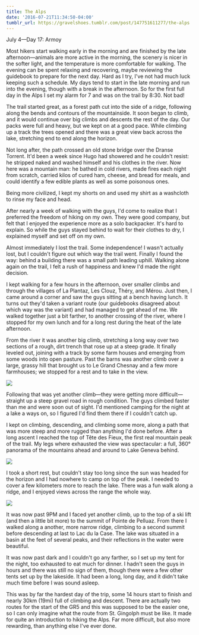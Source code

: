 ```yaml
---
title: The Alps
date: '2016-07-21T11:34:50-04:00'
tumblr_url: https://gravelshoes.tumblr.com/post/147751611277/the-alps
---
```


July 4—Day 17: Armoy

Most hikers start walking early in the morning and are finished by the
late afternoon—animals are more active in the morning, the scenery is
nicer in the softer light, and the temperature is more comfortable for
walking. The evening can be spent relaxing and recovering, maybe
reviewing the guidebook to prepare for the next day. Hard as I try, I've
not had much luck keeping such a schedule. My days tend to start in the
late morning and run into the evening, though with a break in the
afternoon. So for the first full day in the Alps I set my alarm for 7
and was on the trail by 8:30. Not bad!

The trail started great, as a forest path cut into the side of a ridge,
following along the bends and contours of the mountainside. It soon
began to climb, and it would continue over big climbs and descents the
rest of the day. Our packs were full and heavy, but we kept on at a good
pace. While climbing up a track the trees opened and there was a great
view back across the lake, stretching end to end along the horizon.

Not long after, the path crossed an old stone bridge over the Dranse
Torrent. It'd been a week since Hugo had showered and he couldn't
resist: he stripped naked and washed himself and his clothes in the
river. Now here was a mountain man: he bathed in cold rivers, made fires
each night from scratch, carried kilos of cured ham, cheese, and bread
for meals, and could identify a few edible plants as well as some
poisonous ones.

Being more civilized, I kept my shorts on and used my shirt as a
washcloth to rinse my face and head.

After nearly a week of walking with the guys, I'd come to realize that I
preferred the freedom of hiking on my own. They were good company, but
felt that I enjoyed the experience more as a solo backpacker. It's hard
to explain. So while the guys stayed behind to wait for their clothes to
dry, I explained myself and set off on my own.

Almost immediately I lost the trail. Some independence! I wasn't
actually lost, but I couldn't figure out which way the trail went.
Finally I found the way: behind a building there was a small path
leading uphill. Walking alone again on the trail, I felt a rush of
happiness and knew I'd made the right decision.

I kept walking for a few hours in the afternoon, over smaller climbs and
through the villages of La Plantaz, Les Clouz, Théry, and Mérou. Just
then, I came around a corner and saw the guys sitting at a bench having
lunch. It turns out they'd taken a variant route (our guidebooks
disagreed about which way was the variant) and had managed to get ahead
of me. We walked together just a bit farther, to another crossing of the
river, where I stopped for my own lunch and for a long rest during the
heat of the late afternoon.

From the river it was another big climb, stretching a long way over two
sections of a rough, dirt trench that rose up at a steep grade. It
finally leveled out, joining with a track by some farm houses and
emerging from some woods into open pasture. Past the barns was another
climb over a large, grassy hill that brought us to Le Grand Chesnay and
a few more farmhouses; we stopped for a rest and to take in the view.

![](https://66.media.tumblr.com/cd3e1cbc1080cb2eb19366b260ee325a/tumblr_inline_o9ujsbjH6z1uncvcw_1280.jpg)

Following that was yet another climb—they were getting more
difficult—straight up a steep gravel road in rough condition. The guys
climbed faster than me and were soon out of sight. I'd mentioned camping
for the night at a lake a ways on, so I figured I'd find them there if I
couldn't catch up.

I kept on climbing, descending, and climbing some more, along a path
that was more steep and more rugged than anything I'd done before. After
a long ascent I reached the top of Tête des Fieux, the first real
mountain peak of the trail. My legs where exhausted the view was
spectacular: a full, 360° panorama of the mountains ahead and around to
Lake Geneva behind.

![](https://66.media.tumblr.com/15cc54e142d2f2307e40ec9abdcfd308/tumblr_inline_o9ujtlRDY11uncvcw_1280.jpg)

I took a short rest, but couldn't stay too long since the sun was headed
for the horizon and I had nowhere to camp on top of the peak. I needed
to cover a few kilometers more to reach the lake. There was a fun walk
along a ridge, and I enjoyed views across the range the whole way.

![](https://66.media.tumblr.com/d40c27515bd4fdc24cd18975f1671ee5/tumblr_inline_o9ujtkk9iL1uncvcw_1280.jpg)

It was now past 9PM and I faced yet another climb, up to the top of a
ski lift (and then a little bit more) to the summit of Pointe de
Pelluaz. From there I walked along a another, more narrow ridge,
climbing to a second summit before descending at last to Lac du la Case.
The lake was situated in a basin at the feet of several peaks, and their
reflections in the water were beautiful.

It was now past dark and I couldn't go any farther, so I set up my tent
for the night, too exhausted to eat much for dinner. I hadn't seen the
guys in hours and there was still no sign of them, though there were a
few other tents set up by the lakeside. It had been a long, long day,
and it didn't take much time before I was sound asleep.

This was by far the hardest day of the trip, some 14 hours start to
finish and nearly 30km (19mi) full of climbing and descent. There are
actually two routes for the start of the GR5 and this was supposed to be
the easier one, so I can only imagine what the route from St. Gingolph
must be like. It made for quite an introduction to hiking the Alps. Far
more difficult, but also more rewarding, than anything else I've ever
done.

